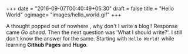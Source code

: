 +++
date = "2016-09-07T00:40:49+05:30"
draft = false
title = "Hello World"
ogimage= "images/hello_world.gif"
+++

A thought popped out of nowhere , why don't I write a blog!! Response came *Go ahead*. Then the next question was 'What I should write?'.
I still don't know the answer for the same. Starting with `Hello World!` while learning **Github Pages** and **Hugo**.
